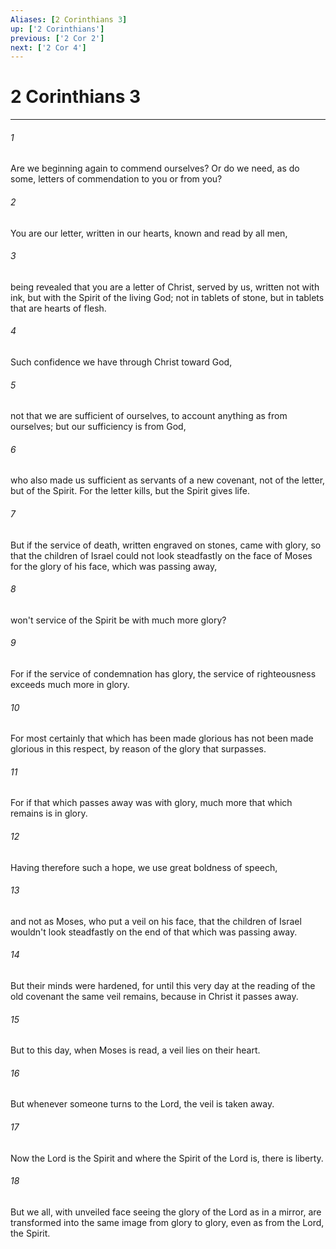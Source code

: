 ```yaml
---
Aliases: [2 Corinthians 3]
up: ['2 Corinthians']
previous: ['2 Cor 2']
next: ['2 Cor 4']
---
```

# 2 Corinthians 3
***





###### 1 

Are we beginning again to commend ourselves? Or do we need, as do some, letters of commendation to you or from you? 



###### 2 

You are our letter, written in our hearts, known and read by all men, 



###### 3 

being revealed that you are a letter of Christ, served by us, written not with ink, but with the Spirit of the living God; not in tablets of stone, but in tablets that are hearts of flesh. 



###### 4 

Such confidence we have through Christ toward God, 



###### 5 

not that we are sufficient of ourselves, to account anything as from ourselves; but our sufficiency is from God, 



###### 6 

who also made us sufficient as servants of a new covenant, not of the letter, but of the Spirit. For the letter kills, but the Spirit gives life. 



###### 7 

But if the service of death, written engraved on stones, came with glory, so that the children of Israel could not look steadfastly on the face of Moses for the glory of his face, which was passing away, 



###### 8 

won't service of the Spirit be with much more glory? 



###### 9 

For if the service of condemnation has glory, the service of righteousness exceeds much more in glory. 



###### 10 

For most certainly that which has been made glorious has not been made glorious in this respect, by reason of the glory that surpasses. 



###### 11 

For if that which passes away was with glory, much more that which remains is in glory. 



###### 12 

Having therefore such a hope, we use great boldness of speech, 



###### 13 

and not as Moses, who put a veil on his face, that the children of Israel wouldn't look steadfastly on the end of that which was passing away. 



###### 14 

But their minds were hardened, for until this very day at the reading of the old covenant the same veil remains, because in Christ it passes away. 



###### 15 

But to this day, when Moses is read, a veil lies on their heart. 



###### 16 

But whenever someone turns to the Lord, the veil is taken away. 



###### 17 

Now the Lord is the Spirit and where the Spirit of the Lord is, there is liberty. 



###### 18 

But we all, with unveiled face seeing the glory of the Lord as in a mirror, are transformed into the same image from glory to glory, even as from the Lord, the Spirit.

